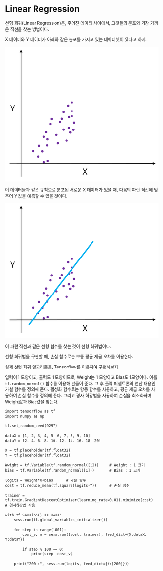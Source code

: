 # Linear Regression

선형 회귀(Linear Regression)은, 주어진 데이터 사이에서, 그것들의 분포와 가장 가까운 직선을 찾는 방법이다.

X 데이터와 Y 데이터가 아래와 같은 분포를 가지고 있는 데이터셋이 있다고 하자.

![](image/LinearRegression1.png)

이 데이터들과 같은 규칙으로 분포된 새로운 X 데이터가 있을 때, 다음의 파란 직선에 맞추어 Y 값을 예측할 수 있을 것이다.

![](image/LinearRegression2.png)

이 파란 직선과 같은 선형 함수를 찾는 것이 선형 회귀법이다.

선형 회귀법을 구현할 때, 손실 함수로는 보통 평균 제곱 오차를 이용한다.

실제 선형 회귀 알고리즘을, Tensorflow를 이용하여 구현해보자.

입력이 1 모양이고, 출력도 1 모양이므로, Weight는 1 모양이고 BIas도 1모양이다. 이를 `tf.random_normal()` 함수를 이용해 만들어 준다. 그 후 출력 퍼셉트론의 연산 내용인 가설 함수를 정의해 준다. 활성화 함수로는 항등 함수를 사용하고, 평균 제곱 오차를 사용하여 손실 함수를 정의해 준다. 그리고 경사 하강법을 사용하여 손실을 최소화하며 Weight값과 Bias값을 찾는다.

```
import tensorflow as tf
import numpy as np

tf.set_random_seed(9297)

dataX = [1, 2, 3, 4, 5, 6, 7, 8, 9, 10]
dataY = [2, 4, 6, 8, 10, 12, 14, 16, 18, 20]

X = tf.placeholder(tf.float32)
Y = tf.placeholder(tf.float32)

Wwight = tf.Variable(tf.random_normal([1]))		# Weight : 1 크기
bias = tf.Variable(tf.random_normal([1]))		# Bias : 1 크기

logits = Weight*X+bias		# 가설 함수
cost = tf.reduce_mean(tf.square(logits-Y))		# 손실 함수

trainer = tf.train.GradientDescentOptimizer(learning_rate=0.01).minimize(cost)		# 경사하강법 사용

with tf.Session() as sess:
    sess.run(tf.global_variables_initializer())

    for step in range(1001):
        cost_v, n = sess.run([cost, trainer], feed_dict={X:dataX, Y:dataY})

        if step % 100 == 0:
            print(step, cost_v)

    print("200 :", sess.run(logits, feed_dict={X:[200]}))
```
